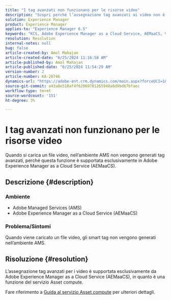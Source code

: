 ```yaml
---
title: "I tag avanzati non funzionano per le risorse video"
description: "Scopri perché l’assegnazione tag avanzati ai video non è disponibile nell’ambiente AMS, ma è supportata in Adobe Experience Manager as a Cloud Service."
solution: Experience Manager
product: Experience Manager
applies-to: "Experience Manager 6.5"
keywords: "KCS, Adobe Experience Manager as a Cloud Service, AEMaaCS, Video Assets, AMS, Tag avanzati non funzionano"
resolution: Resolution
internal-notes: null
bug: false
article-created-by: Amol Mahajan
article-created-date: "6/25/2024 11:16:58 AM"
article-published-by: Amol Mahajan
article-published-date: "6/25/2024 11:54:29 AM"
version-number: 2
article-number: KA-20746
dynamics-url: "https://adobe-ent.crm.dynamics.com/main.aspx?forceUCI=1&pagetype=entityrecord&etn=knowledgearticle&id=7ab10c6a-e432-ef11-840a-6045bd06eea5"
source-git-commit: a43a8e510af4f62069701265948a8d9bd67bfaec
workflow-type: tm+mt
source-wordcount: '151'
ht-degree: 3%

---
```


# I tag avanzati non funzionano per le risorse video


Quando si carica un file video, nell’ambiente AMS non vengono generati tag avanzati, perché questa funzione è supportata esclusivamente in Adobe Experience Manager as a Cloud Service (AEMaaCS).

## Descrizione {#description}


### <b>Ambiente</b>

- Adobe Managed Services (AMS)
- Adobe Experience Manager as a Cloud Service (AEMaaCS)




### <b>Problema/Sintomi</b>

Quando viene caricato un file video, gli smart tag non vengono generati nell’ambiente AMS.


## Risoluzione {#resolution}


L’assegnazione tag avanzati per i video è supportata esclusivamente da Adobe Experience Manager as a Cloud Service (AEMaaCS), in quanto è una funzione del servizio Asset compute.

Fare riferimento a [Guida al servizio Asset compute](https://experienceleague.adobe.com/docs/asset-compute/using/introduction.html) per ulteriori dettagli.
